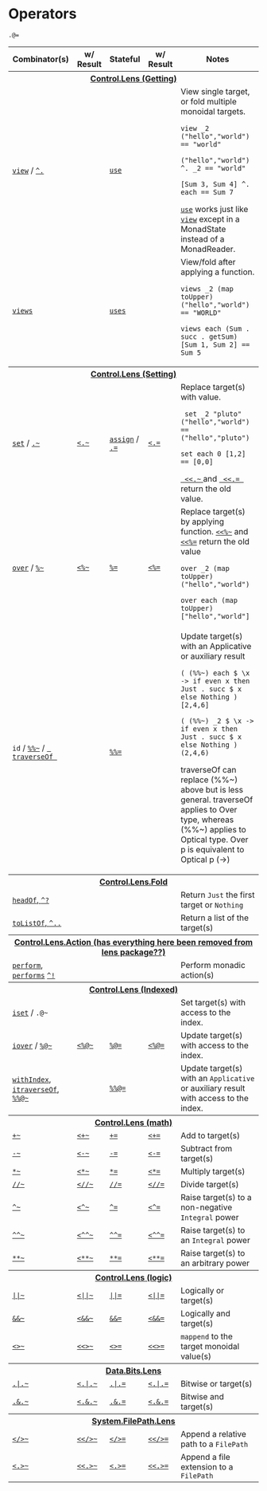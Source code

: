 Operators
=========

<table>
<thead>
<tr>
  <th>Combinator(s)</th>
  <th>w/ Result</th>
  <th>Stateful</th>
  <th>w/ Result</th>
  <th>Notes</th>
</tr>
</thead>
<tbody>
<tr><th colspan=5><a href="http://ekmett.github.com/lens/Control-Lens.html">Control.Lens (Getting)</a></th></tr>
<tr>
  <td>
      <a href="http://ekmett.github.com/lens/Control-Lens-Getter.html#v:view"><code>view</code></a>
      /
      <a href="http://ekmett.github.com/lens/Control-Lens-Getter.html#v:-94-."><code>^.</code></a>
  </td>
  <td/>
  <td><a href="http://ekmett.github.com/lens/Control-Lens-Getter.html#v:use"><code>use</code></a>
  <td/>
  <td>View single target, or fold multiple monoidal targets. 
      <p><code>view _2 ("hello","world") == "world"</code></p>
      <p><code>("hello","world") ^. _2 == "world"</code></p>
      <p><code>[Sum 3, Sum 4] ^. each == Sum 7</code></p>
         <a href="http://ekmett.github.com/lens/Control-Lens-Getter.html#v:use"><code>use</code></a> 
          works just like
         <a href="http://ekmett.github.com/lens/Control-Lens-Getter.html#v:view"><code>view</code></a> 
         except in a MonadState instead of a MonadReader.

  </td>
</tr>

<tr>
  <td>
      <a href="http://ekmett.github.com/lens/Control-Lens-Getter.html#v:views"><code>views</code></a>      
  </td>
  <td/>
  <td>
      <a href="http://ekmett.github.com/lens/Control-Lens-Getter.html#v:uses"><code>uses</code></a></td>
  <td/>
  <td>View/fold after applying a function.
      <p><code>views _2 (map toUpper) ("hello","world") == "WORLD"</code></p>
      <p><code>views each (Sum . succ . getSum) [Sum 1, Sum 2] == Sum 5</p></code>
  </td>
</tr>

<tr><th colspan=5><a href="http://ekmett.github.com/lens/Control-Lens.html">Control.Lens (Setting)</a></th></tr>
<tr>
  <td><a href="http://ekmett.github.com/lens/Control-Lens-Setter.html#v:set"><code>set</code></a> / <a href="http://ekmett.github.com/lens/Control-Lens-Setter.html#v:.-126-"><code>.~</code></a></td>
  <td><a href="http://ekmett.github.com/lens/Control-Lens-Setter.html#v:-60-.-126-"><code>&lt;.~</code></a></td>
  <td><a href="http://ekmett.github.com/lens/Control-Lens-Setter.html#v:assign"><code>assign</code></a> / <a href="http://ekmett.github.com/lens/Control-Lens-Setter.html#v:.-61-"><code>.=</code></a></td>
  <td><a href="http://ekmett.github.com/lens/Control-Lens-Setter.html#v:-60-.-61-"><code>&lt;.=</code></a></td>
  <td>Replace target(s) with value.       
      <p><code> set _2 "pluto" ("hello","world") == ("hello","pluto")</code></p>
      <p><code>set each 0 [1,2] == [0,0]</code></p>
      <a href="http://ekmett.github.com/lens/Control-Lens-Lens.html#v:-60--60-.-126-">
        <code> &lt;&lt;.~</code> </a> and
      <a href="http://ekmett.github.com/lens/Control-Lens-Lens.html#v:-60--60-.-61-">
        <code> &lt;&lt;.= </code></a>
      return the old value.
  </td>
</tr>
<tr>
  <td><a href="http://ekmett.github.com/lens/Control-Lens-Setter.html#v:over"><code>over</code></a> / <a href="http://ekmett.github.com/lens/Control-Lens-Setter.html#v:-37--126-"><code>%~</code></a></td>
  <td><a href="http://ekmett.github.com/lens/Control-Lens-Lens.html#v:-60--37--126-"><code>&lt;%~</code></td>
  <td><a href="http://ekmett.github.com/lens/Control-Lens-Setter.html#v:-37--61-"><code>%=</code></a></td>
  <td><a href="http://ekmett.github.com/lens/Control-Lens-Lens.html#v:-60--37--61-"><code>&lt;%=</code></td>
  <td>Replace target(s) by applying function. 
      <a href="http://ekmett.github.com/lens/Control-Lens-Lens.html#v:-60--60--37--126-">
        <code>&lt;&lt;%~</code></a> and
      <a href="http://ekmett.github.com/lens/Control-Lens-Lens.html#v:-60--60--37--61-">
        <code>&lt;&lt;%=</code></a>
      return the old value
      <p><code>over _2 (map toUpper) ("hello","world")</code></p>
      <p><code>over each (map toUpper) ["hello","world"]</code></p>
  </td>
</tr>
<tr>
  <td>
      <code>id</code> / 
      <a href="http://ekmett.github.com/lens/Control-Lens-Lens.html#v:-37--37--126-"><code>%%~</code></a> /
      <a href="http://ekmett.github.com/lens/Control-Lens-Traversal.html#v:traverseOf"> 
        <code> traverseOf </code></a> 
      </td>
  <td/><td>
      <a href="http://ekmett.github.com/lens/Control-Lens-Lens.html#v:-37--37--61-">
        <code>%%=</code></a>   
  </td><td/>
  <td>Update target(s) with an Applicative or auxiliary result
      <p><code>( (%%~) each $ \x -> if even x then Just . succ $ x else Nothing ) [2,4,6]</code></p>
      <p><code>( (%%~) _2 $ \x -> if even x then Just . succ $ x else Nothing ) (2,4,6)</code></p>
      <p>traverseOf can replace (%%~) above but is less general. traverseOf applies to Over type, whereas (%%~) applies to Optical type. Over p is equivalent to Optical p (->) </p>
  </td>
</tr>

<tr><th colspan=5><a href="http://ekmett.github.com/lens/Control-Lens-Fold.html">Control.Lens.Fold</a></th></tr>
<tr>
  <td>
      <a href="http://ekmett.github.com/lens/Control-Lens-Fold.html#v:headOf">
        <code>headOf</code>, 
      <a href="http://ekmett.github.com/lens/Control-Lens-Fold.html#v:-94--63-"><code>^?</code></a>
  </td>
  <td/>
  <td/><td/>
  <td>Return <code>Just</code> the first target or <code>Nothing</code></td>
</tr>
<tr>
  <td><a href="http://ekmett.github.com/lens/Control-Lens-Fold.html#v:toListOf"><code>toListOf</code>, <a href="http://ekmett.github.com/lens/Control-Lens-Fold.html#v:-94-.."><code>^..</code></a></td>
  <td/><td/><td/>
  <td>Return a list of the target(s)</td>
</tr>

<tr><th colspan=5><a href="http://ekmett.github.com/lens/Control-Lens-Action.html">Control.Lens.Action (has everything here been removed from lens package??) </a></th></tr>
<tr>
  <td>
      <a href="http://ekmett.github.com/lens/Control-Lens-Action.html#v:perform">
        <code>perform</code></a>, 
      <a href="http://ekmett.github.com/lens/Control-Lens-Action.html#v:performs">
        <code>performs</code></a>
      <a href="http://ekmett.github.com/lens/Control-Lens-Action.html#v:-94-!">
        <code>^!</code></a></td>
  <td/>
  <td/>
  <td/>
  <td>Perform monadic action(s)</td>
</tr>




<tr><th colspan=5><a href="http://ekmett.github.com/lens/Control-Lens.html">Control.Lens (Indexed)</a></th></tr>



<tr>
  <td>
    <a href="http://ekmett.github.io/lens/Control-Lens-Setter.html#v:iset">
      <code>iset</code></a> / 
    <code>.@~</code>
  </td>
  <td>
    
  </td>
  <td>
    
  </td><code>.@=</code>
  <td>
    
  </td>
  <td>Set target(s) with access to the index.</td>
</tr>

<tr>
  <td>
    <a href="http://ekmett.github.io/lens/Control-Lens-Setter.html#v:iover">
      <code>iover</code></a> / 
    <a href="http://ekmett.github.com/lens/Control-Lens-Operators.html#v:-37--64--126-">
      <code>%@~</code></a>
  </td>
  <td>
    <a href="http://ekmett.github.com/lens/Control-Lens-Operators.html#v:-60--37--64--126-">
      <code>&lt;%@~</code>
  </td>
  <td>
    <a href="http://ekmett.github.com/lens/Control-Lens-Operators.html#v:-37--64--61-">
      <code>%@=</code></a>
  </td>
  <td>
    <a href="http://ekmett.github.com/lens/Control-Lens-Operators.html#v:-60--37--64--61-">
      <code>&lt;%@=</code>
  </td>
  <td>Update target(s) with access to the index.</td>
</tr>
<tr>
  <td>
    <a href="http://ekmett.github.com/lens/Control-Lens-Indexed.html#v:withIndex">
      <code>withIndex</code></a>, 
    <a href="http://ekmett.github.com/lens/Control-Lens-IndexedTraversal.html#v:itraverseOf">
      <code>itraverseOf</code></a>, 
    <a href="http://ekmett.github.com/lens/Control-Lens-Operators.html#v:-37--37--64--126-">
      <code>%%@~</code></a>
  </td>
  <td/>
  <td>
    <a href="http://ekmett.github.com/lens/Control-Lens-Operators.html#v:-37--37--64--61-">
      <code>%%@=</code></a></td>
  <td/>
  <td>
      Update target(s) with an <code>Applicative</code> or auxiliary result with access to the index.
  </td>
</tr>
<tr><th colspan=5><a href="http://ekmett.github.com/lens/Control-Lens.html">Control.Lens (math)</a></th></tr>
<tr>
  <td><a href="http://ekmett.github.com/lens/Control-Lens-Setter.html#v:-43--126-"><code>+~</code></a></td>
  <td><a href="http://ekmett.github.com/lens/Control-Lens-Lens.html#v:-60--43--126-"><code>&lt;+~</code></td>
  <td><a href="http://ekmett.github.com/lens/Control-Lens-Setter.html#v:-43--61-"><code>+=</code></a></td>
  <td><a href="http://ekmett.github.com/lens/Control-Lens-Lens.html#v:-60--43--61-"><code>&lt;+=</code></td>
  <td>Add to target(s)</td>
</tr
<tr>
  <td><a href="http://ekmett.github.com/lens/Control-Lens-Setter.html#v:-45--126-"><code>-~</code></a></td>
  <td><a href="http://ekmett.github.com/lens/Control-Lens-Lens.html#v:-60--45--126-"><code>&lt;-~</code></td>
  <td><a href="http://ekmett.github.com/lens/Control-Lens-Setter.html#v:-45--61-"><code>-=</code></a></td>
  <td><a href="http://ekmett.github.com/lens/Control-Lens-Lens.html#v:-60--45--61-"><code>&lt;-=</code></td>
  <td>Subtract from target(s)</td>
</tr>
<tr>
  <td><a href="http://ekmett.github.com/lens/Control-Lens-Setter.html#v:-42--126-"><code>*~</code></a></td>
  <td><a href="http://ekmett.github.com/lens/Control-Lens-Lens.html#v:-60--42--126-"><code>&lt;*~</code></td>
  <td><a href="http://ekmett.github.com/lens/Control-Lens-Setter.html#v:-42--61-"><code>*=</code></a></td>
  <td><a href="http://ekmett.github.com/lens/Control-Lens-Lens.html#v:-60--42--61-"><code>&lt;*=</code></td>
  <td>Multiply target(s)</td>
</tr>
<tr>
  <td><a href="http://ekmett.github.com/lens/Control-Lens-Setter.html#v:-47--47--126-"><code>//~</code></a></td>
  <td><a href="http://ekmett.github.com/lens/Control-Lens-Lens.html#v:-60--47--47--126-"><code>&lt;//~</code></td>
  <td><a href="http://ekmett.github.com/lens/Control-Lens-Setter.html#v:-47--47--61-"><code>//=</code></a></td>
  <td><a href="http://ekmett.github.com/lens/Control-Lens-Lens.html#v:-60--47--47--61-"><code>&lt;//=</code></td>
  <td>Divide target(s)</td>
</tr>
<tr>
  <td><a href="http://ekmett.github.com/lens/Control-Lens-Setter.html#v:-94--126-"><code>^~</code></a></td>
  <td><a href="http://ekmett.github.com/lens/Control-Lens-Lens.html#v:-60--94--126-"><code>&lt;^~</code></td>
  <td><a href="http://ekmett.github.com/lens/Control-Lens-Setter.html#v:-94--61-"><code>^=</code></a></td>
  <td><a href="http://ekmett.github.com/lens/Control-Lens-Lens.html#v:-60--94--61-"><code>&lt;^=</code></td>
  <td>Raise target(s) to a non-negative <code>Integral</code> power</td>
</tr>
<tr>
  <td><a href="http://ekmett.github.com/lens/Control-Lens-Setter.html#v:-94--94--126-"><code>^^~</code></a></td>
  <td><a href="http://ekmett.github.com/lens/Control-Lens-Lens.html#v:-60--94--94--126-"><code>&lt;^^~</code></td>
  <td><a href="http://ekmett.github.com/lens/Control-Lens-Setter.html#v:-94--94--61-"><code>^^=</code></a></td>
  <td><a href="http://ekmett.github.com/lens/Control-Lens-Lens.html#v:-60--94--94--61-"><code>&lt;^^=</code></td>
  <td>Raise target(s) to an <code>Integral</code> power</td>
</tr>
<tr>
  <td><a href="http://ekmett.github.com/lens/Control-Lens-Setter.html#v:-42--42--126-"><code>**~</code></a></td>
  <td><a href="http://ekmett.github.com/lens/Control-Lens-Lens.html#v:-60--42--42--126-"><code>&lt;**~</code></td>
  <td><a href="http://ekmett.github.com/lens/Control-Lens-Setter.html#v:-42--42--61-"><code>**=</code></a></td>
  <td><a href="http://ekmett.github.com/lens/Control-Lens-Lens.html#v:-60--42--42--61-"><code>&lt;**=</code></td>
  <td>Raise target(s) to an arbitrary power</td>
</tr>
<tr><th colspan=5><a href="http://ekmett.github.com/lens/Control-Lens.html">Control.Lens (logic)</a></th></tr>
<tr>
  <td><a href="http://ekmett.github.com/lens/Control-Lens-Setter.html#v:-124--124--126-"><code>||~</code></a></td>
  <td><a href="http://ekmett.github.com/lens/Control-Lens-Lens.html#v:-60--124--124--126-"><code>&lt;||~</code></td>
  <td><a href="http://ekmett.github.com/lens/Control-Lens-Setter.html#v:-124--124--61-"><code>||=</code></a></td>
  <td><a href="http://ekmett.github.com/lens/Control-Lens-Lens.html#v:-60--124--124--61-"><code>&lt;||=</code></td>
  <td>Logically or target(s)</td>
</tr>
<tr>
  <td><a href="http://ekmett.github.com/lens/Control-Lens-Setter.html#v:-38--38--126-"><code>&amp;&amp;~</code></a></td>
  <td><a href="http://ekmett.github.com/lens/Control-Lens-Lens.html#v:-60--38--38--126-"><code>&lt;&amp;&amp;~</code></td>
  <td><a href="http://ekmett.github.com/lens/Control-Lens-Setter.html#v:-38--38--61-"><code>&amp;&amp;=</code></a></td>
  <td><a href="http://ekmett.github.com/lens/Control-Lens-Lens.html#v:-60--38--38--61-"><code>&lt;&amp;&amp;=</code></td>
  <td>Logically and target(s)</td>
</tr>
<tr>
  <td><a href="http://ekmett.github.com/lens/Control-Lens-Setter.html#v:-60--62--126-"><code>&lt;&gt;~</code></a></td>
  <td><a href="http://ekmett.github.com/lens/Control-Lens-Lens.html#v:-60--60--62--126-"><code>&lt;&lt;&gt;~</code></td>
  <td><a href="http://ekmett.github.com/lens/Control-Lens-Setter.html#v:-60--62--61-"><code>&lt;&gt;=</code></a></td>
  <td><a href="http://ekmett.github.com/lens/Control-Lens-Lens.html#v:-60--60--62--61-"><code>&lt;&lt;&gt;=</code></td>
  <td><code>mappend</code> to the target monoidal value(s)</td>
</tr>



<tr><th colspan=5><a href="http://ekmett.github.com/lens/Data-Bits-Lens.html">Data.Bits.Lens</a></th></tr>
<tr>
  <td><a href="http://ekmett.github.com/lens/Data-Bits-Lens.html#v:-124--126-"><code>.|.~</code></a></td>
  <td><a href="http://ekmett.github.com/lens/Data-Bits-Lens.html#v:-60--124--126-"><code>&lt;.|.~</code></td>
  <td><a href="http://ekmett.github.com/lens/Data-Bits-Lens.html#v:-124--61-"><code>.|.=</code></a></td>
  <td><a href="http://ekmett.github.com/lens/Data-Bits-Lens.html#v:-60--124--61-"><code>&lt;.|.=</code></td>
  <td>Bitwise or target(s)</td>
</tr>
<tr>
  <td><a href="http://ekmett.github.com/lens/Data-Bits-Lens.html#v:-38--126-"><code>.&amp;.~</code></a></td>
  <td><a href="http://ekmett.github.com/lens/Data-Bits-Lens.html#v:-60--38--126-"><code>&lt;.&amp;.~</code></td>
  <td><a href="http://ekmett.github.com/lens/Data-Bits-Lens.html#v:-38--61-"><code>.&amp;.=</code></a></td>
  <td><a href="http://ekmett.github.com/lens/Data-Bits-Lens.html#v:-60--38--61-"><code>&lt;.&amp;.=</code></td>
  <td>Bitwise and target(s)</td>
</tr>
<tr><th colspan=5><a href="http://ekmett.github.com/lens/System-FilePath-Lens.html">System.FilePath.Lens</a></th></tr>
<tr>
  <td><a href="http://ekmett.github.com/lens/System-FilePath-Lens.html#v:-60--47--62--126-"><code>&lt;/&gt;~</code></a></td>
  <td><a href="http://ekmett.github.com/lens/System-FilePath-Lens.html#v:-60--60--47--62--126-"><code>&lt;&lt;/&gt;~</code></td>
  <td><a href="http://ekmett.github.com/lens/System-FilePath-Lens.html#v:-60--47--62--61-"><code>&lt;/&gt;=</code></a></td>
  <td><a href="http://ekmett.github.com/lens/System-FilePath-Lens.html#v:-60--60--47--62--61-"><code>&lt;&lt;/&gt;=</code></td>
  <td>Append a relative path to a <code>FilePath</code></td>
</tr>
<tr>
  <td><a href="http://ekmett.github.com/lens/System-FilePath-Lens.html#v:-60-.-62--126-"><code>&lt;.&gt;~</code></a></td>
  <td><a href="http://ekmett.github.com/lens/System-FilePath-Lens.html#v:-60--60-.-62--126-"><code>&lt;&lt;.&gt;~</code></td>
  <td><a href="http://ekmett.github.com/lens/System-FilePath-Lens.html#v:-60-.-62--61-"><code>&lt;.&gt;=</code></a></td>
  <td><a href="http://ekmett.github.com/lens/System-FilePath-Lens.html#v:-60--60-.-62--61-"><code>&lt;&lt;.&gt;=</code></td>
  <td>Append a file extension to a <code>FilePath</code></td>
</tr>
</tbody>
</table>
